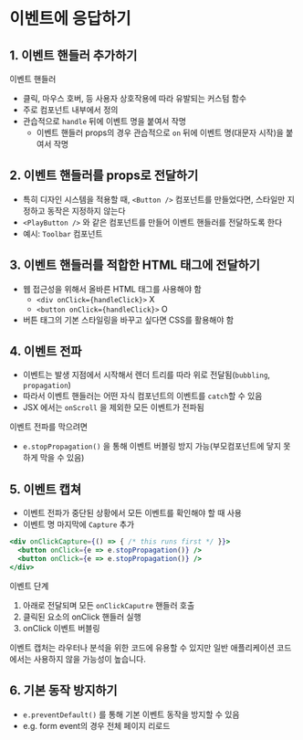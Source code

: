 # 이벤트에 응답하기

## 1. 이벤트 핸들러 추가하기
이벤트 핸들러
- 클릭, 마우스 호버, 등 사용자 상호작용에 따라 유발되는 커스텀 함수
- 주로 컴포넌트 내부에서 정의
- 관습적으로 `handle` 뒤에 이벤트 명을 붙여서 작명
  - 이벤트 핸들러 props의 경우 관습적으로 `on` 뒤에 이벤트 명(대문자 시작)을 붙여서 작명

## 2. 이벤트 핸들러를 props로 전달하기
- 특히 디자인 시스템을 적용할 때, `<Button />` 컴포넌트를 만들었다면, 스타일만 지정하고 동작은 지정하지 않는다
- `<PlayButton />` 와 같은 컴포넌트를 만들어 이벤트 핸들러를 전달하도록 한다
- 예시: `Toolbar` 컴포넌트

## 3. 이벤트 핸들러를 적합한 HTML 태그에 전달하기
- 웹 접근성을 위해서 올바른 HTML 태그를 사용해야 함
  - `<div onClick={handleClick}>` X
  - `<button onClick={handleClick}>` O
- 버튼 태그의 기본 스타일링을 바꾸고 싶다면 CSS를 활용해야 함

## 4. 이벤트 전파
- 이벤트는 발생 지점에서 시작해서 렌더 트리를 따라 위로 전달됨(`bubbling`, `propagation`)
- 따라서 이벤트 핸들러는 어떤 자식 컴포넌트의 이벤트를 `catch`할 수 있음
- JSX 에서는 `onScroll` 을 제외한 모든 이벤트가 전파됨

이벤트 전파를 막으려면
- `e.stopPropagation()` 을 통해 이벤트 버블링 방지 가능(부모컴포넌트에 닿지 못하게 막을 수 있음)

## 5. 이벤트 캡쳐
- 이벤트 전파가 중단된 상황에서 모든 이벤트를 확인해야 할 때 사용
- 이벤트 명 마지막에 `Capture` 추가

```jsx
<div onClickCapture={() => { /* this runs first */ }}>
  <button onClick={e => e.stopPropagation()} />
  <button onClick={e => e.stopPropagation()} />
</div>
```

이벤트 단계
1. 아래로 전달되며 모든 `onClickCaputre` 핸들러 호출
2. 클릭된 요소의 onClick 핸들러 실행
3. onClick 이벤트 버블링

이벤트 캡처는 라우터나 분석을 위한 코드에 유용할 수 있지만 일반 애플리케이션 코드에서는 사용하지 않을 가능성이 높습니다.

## 6. 기본 동작 방지하기
- `e.preventDefault()` 를 통해 기본 이벤트 동작을 방지할 수 있음
- e.g. form event의 경우 전체 페이지 리로드